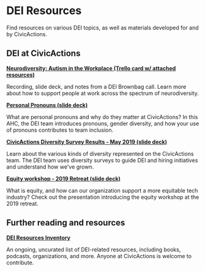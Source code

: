# DEI Resources

Find resources on various DEI topics, as well as materials developed for and by CivicActions.


## DEI at CivicActions

**[Neurodiversity: Autism in the Workplace (Trello card w/ attached resources)](https://trello.com/c/K25RohL4/55-neurodiversity-and-eq)**   


Recording, slide deck, and notes from a DEI Brownbag call. Learn more about how to support people at work across the spectrum of neurodiversity.


**[Personal Pronouns (slide deck)](https://docs.google.com/presentation/d/1v0Ak3oAL5ZrxywQUf1hioUe3BY-73IeaV1XNiAhb9UY/edit#slide=id.g4e8e1b223a_0_50)**


What are personal pronouns and why do they matter at CivicActions? In this AHC, the DEI team introduces pronouns, gender diversity, and how your use of pronouns contributes to team inclusion.


**[CivicActions Diversity Survey Results - May 2019 (slide deck)](https://docs.google.com/presentation/d/1QN6tgHgQ6gwyTSAZZ9K5LXqcwPkGt5CbDsbYgyWo9Po/edit#slide=id.gb3711abec_1_2)**


Learn about the various kinds of diversity represented on the CivicActions team. The DEI team uses diversity surveys to guide DEI and hiring initiatives and understand how we've grown.


**[Equity workshop - 2019 Retreat (slide deck)](https://docs.google.com/presentation/d/1QErkPtuT_8ZAbsmhmwsl4tWnckDHlTtOoYdqTwGoNz0/edit#slide=id.g4e8e1b223a_0_50)**


What is equity, and how can our organization support a more equitable tech industry? Check out the presentation introducing the equity workshop at the 2019 retreat.


## Further reading and resources

**[DEI Resources Inventory](https://docs.google.com/spreadsheets/d/1UreQ1efHAHH_sg7VtcL6uf1oIuXx3RJLPwwuKP2Wrls/edit#gid=311712611)**


An ongoing, uncurated list of DEI-related resources, including books, podcasts, organizations, and more. Anyone at CivicActions is welcome to contribute.
